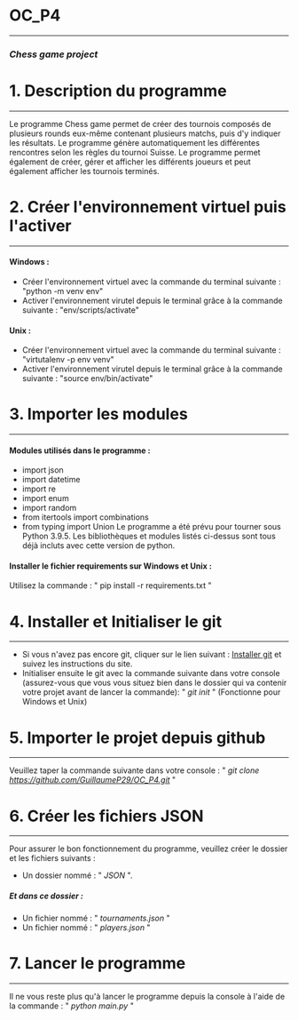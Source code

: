 # OC_P4
---
### *Chess game project*


# 1. Description du programme
---
Le programme Chess game permet de créer des tournois composés de plusieurs rounds eux-même contenant plusieurs matchs, puis d'y indiquer les résultats. Le programme génère automatiquement les différentes rencontres selon les règles du tournoi Suisse.
Le programme permet également de créer, gérer et afficher les différents joueurs et peut également afficher les tournois terminés.


# 2. Créer l'environnement virtuel puis l'activer
---
#### Windows :
* Créer l'environnement virtuel avec la commande du terminal suivante : "python -m venv env"
* Activer l'environnement virutel depuis le terminal grâce à la commande suivante : "env/scripts/activate"
#### Unix :
* Créer l'environnement virtuel avec la commande du terminal suivante : "virtutalenv -p env venv"
* Activer l'environnement virutel depuis le terminal grâce à la commande suivante : "source env/bin/activate"


# 3. Importer les modules
---
#### Modules utilisés dans le programme :
* import json
* import datetime
* import re
* import enum
* import random
* from itertools import combinations
* from typing import Union
Le programme a été prévu pour tourner sous Python 3.9.5.
Les bibliothèques et modules listés ci-dessus sont tous déjà incluts avec cette version de python.

#### Installer le fichier requirements sur Windows et Unix :
Utilisez la commande : " pip install -r requirements.txt "


# 4. Installer et Initialiser le git
---
* Si vous n'avez pas encore git, cliquer sur le lien suivant : [Installer git](https://git-scm.com/downloads) et suivez les instructions du site.
* Initialiser ensuite le git avec la commande suivante dans votre console (assurez-vous que vous vous situez bien dans le dossier qui va contenir votre projet avant de lancer la commande): " *git init* " (Fonctionne pour Windows et Unix)


# 5. Importer le projet depuis github
---
Veuillez taper la commande suivante dans votre console : " *git clone https://github.com/GuillaumeP29/OC_P4.git* "


# 6. Créer les fichiers JSON
---
Pour assurer le bon fonctionnement du programme, veuillez créer le dossier et les fichiers suivants :
* Un dossier nommé : " *JSON* ".
##### Et dans ce dossier :
* Un fichier nommé : " *tournaments.json* "
* Un fichier nommé : " *players.json* "


# 7. Lancer le programme
---
Il ne vous reste plus qu'à lancer le programme depuis la console à l'aide de la commande : " *python main.py* "